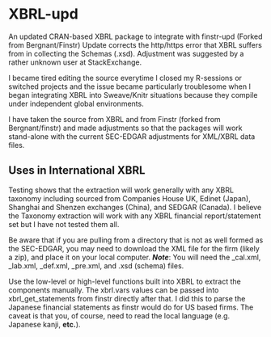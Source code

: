 # XBRL-upd
An updated CRAN-based XBRL package to integrate with finstr-upd (Forked from Bergnant/Finstr)
Update corrects the http/https error that XBRL suffers from in collecting the Schemas (.xsd).
Adjustment was suggested by a rather unknown user at StackExchange.

I became tired editing the source everytime I closed my R-sessions or switched projects and the issue became particularly troublesome when I began integrating XBRL into Sweave/Knitr situations because they compile under independent global environments. 

I have taken the source from XBRL and from Finstr (forked from Bergnant/finstr) and made adjustments so that the packages will work stand-alone with the current SEC-EDGAR adjustments for XML/XBRL data files. 

## Uses in International XBRL
Testing shows that the extraction will work generally with any XBRL taxonomy including sourced from Companies House UK, Edinet (Japan), Shanghai and Shenzen exchanges (China), and SEDGAR (Canada). I believe the Taxonomy extraction will work with any XBRL financial report/statement set but I have not tested them all. 

Be aware that if you are pulling from a directory that is not as well formed as the SEC-EDGAR, you may need to download the XML file for the firm (likely a zip), and place it on your local computer. ***Note***: You will need the _cal.xml, _lab.xml, _def.xml, _pre.xml, and .xsd (schema) files.

Use the low-level or high-level functions built into XBRL to extract the components manually. The xbrl.vars values can be passed into xbrl_get_statements from finstr directly after that. I did this to parse the Japanese financial statements as finstr would do for US based firms. The caveat is that you, of course, need to read the local language (e.g. Japanese kanji, **etc.**). 
